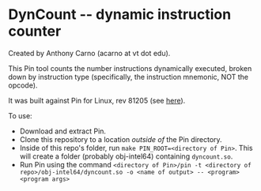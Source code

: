 DynCount -- dynamic instruction counter
===

Created by Anthony Carno (acarno at vt dot edu).

This Pin tool counts the number instructions dynamically executed, broken
down by instruction type (specifically, the instruction mnemonic, NOT the
opcode).

It was built against Pin for Linux, rev 81205 (see [here](https://software.intel.com/en-us/articles/pintool-downloads)).

To use:

* Download and extract Pin.
* Clone this repository to a location *outside of* the Pin directory.
* Inside of this repo's folder, run `make PIN_ROOT=<directory of Pin>`. This
  will create a folder (probably obj-intel64) containing `dyncount.so`.
* Run Pin using the command `<directory of Pin>/pin -t <directory of repo>/obj-intel64/dyncount.so -o <name of output> -- <program> <program args>`
